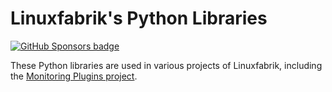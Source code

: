 # Linuxfabrik's Python Libraries

[![GitHub Sponsors badge](https://img.shields.io/github/sponsors/linuxfabrik)](https://img.shields.io/github/sponsors/linuxfabrik)

These Python libraries are used in various projects of Linuxfabrik, including the [Monitoring Plugins project](https://github.com/Linuxfabrik/monitoring-plugins).
